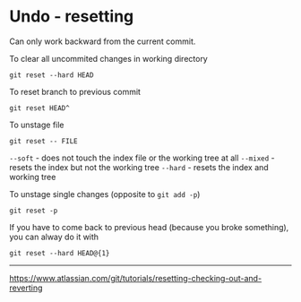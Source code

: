 # Undo - resetting 

Can only work backward from the current commit.

To clear all uncommited changes in working directory

```
git reset --hard HEAD
```

To reset branch to previous commit 

```
git reset HEAD^
```

To unstage file 

```
git reset -- FILE
```

`--soft` - does not touch the index file or the working tree at all
`--mixed` - resets the index but not the working tree
`--hard` - resets the index and working tree


To unstage single changes (opposite to `git add -p`)

```
git reset -p
```

If you have to come back to previous head (because you broke something), you can alway do it with 

```
git reset --hard HEAD@{1}
```

---

https://www.atlassian.com/git/tutorials/resetting-checking-out-and-reverting